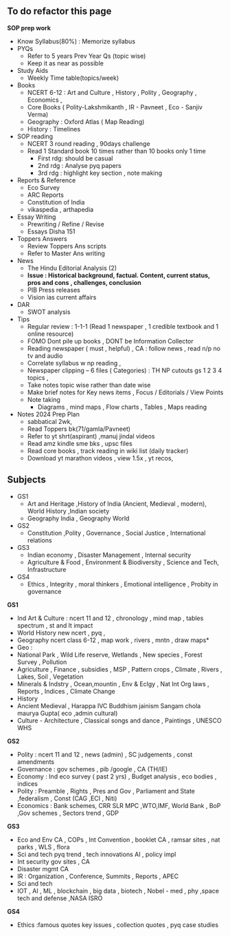 ## To do refactor this page
**SOP prep work**
* Know Syllabus(80%) : Memorize syllabus
* PYQs
  * Refer to 5 years Prev Year  Qs (topic wise)
  * Keep it as near as possible
* Study Aids
  * Weekly Time table(topics/week)
* Books
  * NCERT 6-12 : Art and Culture , History , Polity , Geography , Economics , 
  * Core Books ( Polity-Lakshmikanth , IR - Pavneet , Eco - Sanjiv Verma)
  * Geography : Oxford Atlas ( Map Reading)
  * History : Timelines
* SOP reading
  * NCERT 3 round reading ,  90days challenge 
  * Read 1 Standard book 10 times rather than 10 books only 1 time
    * First rdg: should be casual
    * 2nd rdg : Analyse pyq papers
    * 3rd rdg : highlight key section , note making
* Reports & Reference
  * Eco Survey
  * ARC Reports
  * Constitution of India
  * vikaspedia , arthapedia
* Essay Writing
  * Prewriting / Refine / Revise
  * Essays Disha 151
* Toppers Answers
  * Review Toppers Ans scripts
  * Refer to Master Ans writing
* News
  * The Hindu Editorial  Analysis (2)
  * **Issue : Historical background, factual. Content, current status, pros and cons , challenges, conclusion** 
  * PIB Press releases
  * Vision ias current affairs
* DAR
  * SWOT analysis 
* Tips
  * Regular review : 1-1-1 (Read 1 newspaper , 1 credible textbook and 1 online resource) 
  * FOMO Dont pile up books , DONT be Information Collector 
  * Reading newspaper ( must , helpful) , CA : follow news , read n/p no tv and audio
  * Correlate syllabus w np reading ,
  * Newspaper clipping – 6 files ( Categories) : TH NP cutouts gs 1 2 3 4 topics ,
  * Take notes topic wise rather than date wise
  * Make brief notes for Key news items  , Focus / Editorials / View Points
  * Note taking
    * Diagrams , mind maps , Flow charts , Tables , Maps reading
* Notes 2024 Prep Plan
  * sabbatical 2wk,
  * Read Toppers bk(71/gamla/Pavneet)
  * Refer to yt shrt(aspirant) ,manuj jindal videos
  * Read amz kindle sme bks , upsc files
  * Read core books , track reading in  wiki list (daily tracker)
  * Download yt marathon videos , view 1.5x , yt recos,

## Subjects
* GS1
  * Art and Heritage ,History of India (Ancient, Medieval , modern), World History ,Indian society
  * Geography India , Geography World
* GS2
  * Constitution ,Polity  , Governance ,  Social Justice , International relations
* GS3
  * Indian economy , Disaster Management  , Internal security
  * Agriculture & Food  , Environment & Biodiversity  , Science and Tech, Infrastructure 
* GS4
  * Ethics , Integrity , moral thinkers , Emotional intelligence  , Probity in governance

**GS1**
- Ind Art & Culture : ncert 11 and 12 , chronology , mind map , tables spectrum , st and lt impact
- World History	new ncert , pyq ,
- Geography	ncert class 6-12 , map work , rivers , mntn , draw maps*
- Geo : 
- National Park , Wild Life reserve, Wetlands , New species , Forest Survey , Pollution
- Agriculture , Finance , subsidies , MSP , Pattern crops , Climate , Rivers , Lakes, Soil , Vegetation
- Minerals & Indstry , Ocean,mountin , Env & Eclgy , Nat Int Org laws , Reports , Indices , Climate Change
- History
- Ancient Medieval , Harappa IVC Buddhism jainism Sangam chola maurya Gupta( eco ,admin cultural)
- Culture - Architecture , Classical songs and dance , Paintings , UNESCO WHS

**GS2**
- Polity	: ncert 11 and 12 , news (admin) , SC judgements , const amendments
- Governance	: gov schemes , pib /google , CA (TH/IE)
- Economy : Ind eco survey ( past 2 yrs) , Budget analysis , eco bodies , indices
- Polity : Preamble , Rights , Pres and Gov , Parliament and State ,federalism , Const (CAG ,ECI , Niti)
- Economics	: Bank schemes, CRR SLR MPC ,WTO,IMF, World Bank , BoP ,Gov schemes , Sectors trend , GDP


**GS3**
- Eco and Env	CA , COPs , Int Convention , booklet CA , ramsar sites , nat parks , WLS , flora
- Sci and tech	pyq trend , tech innovations AI , policy impl
- Int security	gov sites , CA
- Disaster mgmt	CA
- IR : Organization , Conference, Summits , Reports , APEC
- Sci and tech	
- IOT , AI , ML , blockchain , big data , biotech , Nobel - med , phy ,space tech and defense ,NASA ISRO

**GS4**
- Ethics :famous quotes key issues , collection quotes , pyq case studies
